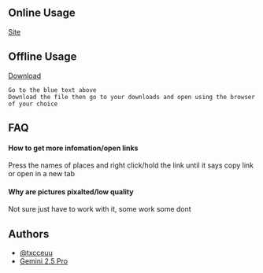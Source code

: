 
## Online Usage

[Site](https://txcceuu.github.io/holidayfloridaSite)


## Offline Usage

[Download](https://github.com/txcceuu/holidayfloridaSite/blob/master/index.html)

```
Go to the blue text above
Download the file then go to your downloads and open using the browser of your choice
```


## FAQ

#### How to get more infomation/open links

Press the names of places and right click/hold the link until it says copy link or open in a new tab

#### Why are pictures pixalted/low quality

Not sure just have to work with it, some work some dont

## Authors

- [@txcceuu](https://www.github.com/txcceuu)
- [Gemini 2.5 Pro](https://gemini.google.com/app)


